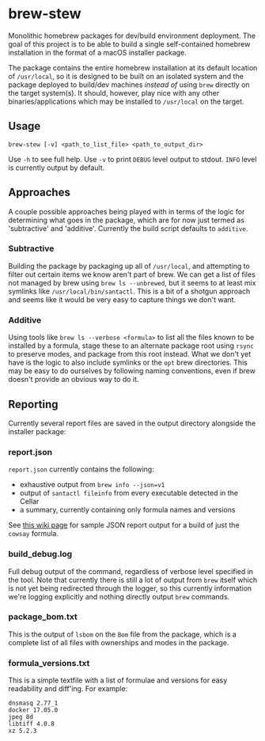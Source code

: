 # brew-stew

Monolithic homebrew packages for dev/build environment deployment. The goal of this project is to be able to build a single self-contained homebrew installation in the format of a macOS installer package.

The package contains the entire homebrew installation at its default location of `/usr/local`, so it is designed to be built on an isolated system and the package deployed to build/dev machines _instead of_ using `brew` directly on the target system(s). It should, however, play nice with any other binaries/applications which may be installed to `/usr/local` on the target.

## Usage

`brew-stew [-v] <path_to_list_file> <path_to_output_dir>`

Use `-h` to see full help. Use `-v` to print `DEBUG` level output to stdout. `INFO` level is currently output by default.

## Approaches

A couple possible approaches being played with in terms of the logic for determining what goes in the package, which are for now just termed as 'subtractive' and 'additive'. Currently the build script defaults to `additive`.

### Subtractive

Building the package by packaging up all of `/usr/local`, and attempting to filter out certain items we know aren't part of brew. We can get a list of files not managed by brew using `brew ls --unbrewed`, but it seems to at least mix symlinks like `/usr/local/bin/santactl`. This is a bit of a shotgun approach and seems like it would be very easy to capture things we don't want.

### Additive

Using tools like `brew ls --verbose <formula>` to list all the files known to be installed by a formula, stage these to an alternate package root using `rsync` to preserve modes, and package from this root instead. What we don't yet have is the logic to also include symlinks or the `opt` brew directories. This may be easy to do ourselves by following naming conventions, even if brew doesn't provide an obvious way to do it.

## Reporting

Currently several report files are saved in the output directory alongside the installer package:

### report.json

`report.json` currently contains the following:

- exhaustive output from `brew info --json=v1`
- output of `santactl fileinfo` from every executable detected in the Cellar
- a summary, currently containing only formula names and versions

See [this wiki page](https://github.com/timsutton/brew-stew/wiki/Report-JSON) for sample JSON report output for a build of just the `cowsay` formula.

### build_debug.log

Full debug output of the command, regardless of verbose level specified in the tool. Note that currently there is still a lot of output from `brew` itself which is not yet being redirected through the logger, so this currently information we're logging explicitly and nothing directly output `brew` commands.

### package_bom.txt

This is the output of `lsbom` on the `Bom` file from the package, which is a complete list of all files with ownerships and modes in the package.

### formula_versions.txt

This is a simple textfile with a list of formulae and versions for easy readability and diff'ing. For example:

```
dnsmasq 2.77_1
docker 17.05.0
jpeg 8d
libtiff 4.0.8
xz 5.2.3
```
